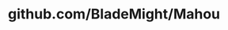 ---
layout: post
title: github.com/BladeMight/Mahou
categories: link
tags: [انگلیسی, برنامه‌نویسی]
---